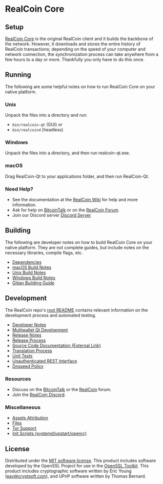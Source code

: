 RealCoin Core
=============

Setup
---------------------
[RealCoin Core](http://realcoin.org/wallet) is the original RealCoin client and it builds the backbone of the network. However, it downloads and stores the entire history of RealCoin transactions; depending on the speed of your computer and network connection, the synchronization process can take anywhere from a few hours to a day or more. Thankfully you only have to do this once.

Running
---------------------
The following are some helpful notes on how to run RealCoin Core on your native platform.

### Unix

Unpack the files into a directory and run:

- `bin/realcoin-qt` (GUI) or
- `bin/realcoind` (headless)

### Windows

Unpack the files into a directory, and then run realcoin-qt.exe.

### macOS

Drag RealCoin-Qt to your applications folder, and then run RealCoin-Qt.

### Need Help?

* See the documentation at the [RealCoin Wiki](https://github.com/RealCoin-Project/RealCoin/wiki)
for help and more information.
* Ask for help on [BitcoinTalk](https://bitcointalk.org/index.php?topic=1262920.0) or on the [RealCoin Forum](http://forum.realcoin.org/).
* Join our Discord server [Discord Server](https://discord.realcoin.org)

Building
---------------------
The following are developer notes on how to build RealCoin Core on your native platform. They are not complete guides, but include notes on the necessary libraries, compile flags, etc.

- [Dependencies](dependencies.md)
- [macOS Build Notes](build-osx.md)
- [Unix Build Notes](build-unix.md)
- [Windows Build Notes](build-windows.md)
- [Gitian Building Guide](gitian-building.md)

Development
---------------------
The RealCoin repo's [root README](/README.md) contains relevant information on the development process and automated testing.

- [Developer Notes](developer-notes.md)
- [Multiwallet Qt Development](multiwallet-qt.md)
- [Release Notes](release-notes.md)
- [Release Process](release-process.md)
- [Source Code Documentation (External Link)](https://www.fuzzbawls.pw/realcoin/doxygen/)
- [Translation Process](translation_process.md)
- [Unit Tests](unit-tests.md)
- [Unauthenticated REST Interface](REST-interface.md)
- [Dnsseed Policy](dnsseed-policy.md)

### Resources
* Discuss on the [BitcoinTalk](https://bitcointalk.org/index.php?topic=1262920.0) or the [RealCoin](http://forum.realcoin.org/) forum.
* Join the [RealCoin Discord](https://discord.realcoin.org).

### Miscellaneous
- [Assets Attribution](assets-attribution.md)
- [Files](files.md)
- [Tor Support](tor.md)
- [Init Scripts (systemd/upstart/openrc)](init.md)

License
---------------------
Distributed under the [MIT software license](/COPYING).
This product includes software developed by the OpenSSL Project for use in the [OpenSSL Toolkit](https://www.openssl.org/). This product includes
cryptographic software written by Eric Young ([eay@cryptsoft.com](mailto:eay@cryptsoft.com)), and UPnP software written by Thomas Bernard.
